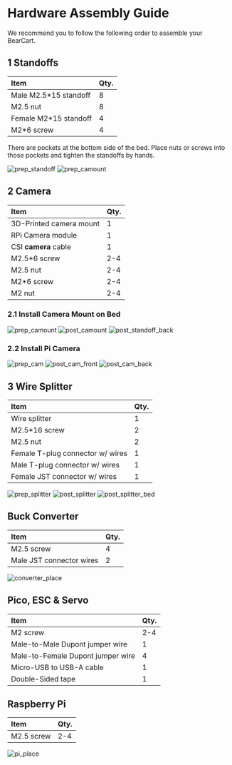 # Hardware Assembly Guide
We recommend you to follow the following order to assemble your BearCart.

## 1 Standoffs
| Item                          | Qty.  |
| :---                          | :---  |
| Male M2.5*15 standoff         | 8     |
| M2.5 nut                      | 8     |
| Female M2*15 standoff         | 4     |
| M2*6 screw                    | 4     |

There are pockets at the bottom side of the bed. 
Place nuts or screws into those pockets and tighten the standoffs by hands.

![prep_standoff](images/hardware/prep_standoff.jpg)
![prep_camount](images/hardware/prep_camount.jpg)

## 2 Camera
| Item                    | Qty.  |
| :---                    | :---  |
| 3D-Printed camera mount | 1     |
| RPi Camera module       | 1     |
| CSI **camera** cable        | 1     |
| M2.5*6 screw            | 2-4   |
| M2.5 nut                | 2-4   |
| M2*6 screw              | 2-4   |
| M2 nut                | 2-4   |

### 2.1 Install Camera Mount on Bed
![prep_camount](images/hardware/prep_camount.jpg)
![post_camount](images/hardware/post_camount.jpg)
![post_standoff_back](images/hardware/post_standoff_back.jpg)

### 2.2 Install Pi Camera
![prep_cam](images/hardware/prep_cam.jpg)
![post_cam_front](images/hardware/post_cam_front.jpg)
![post_cam_back](images/hardware/post_cam_back.jpg)


## 3 Wire Splitter
| Item                             | Qty.  |
| :---                             | :---  |
| Wire splitter                    | 1     |
| M2.5*16 screw                    | 2     |
| M2.5 nut                         | 2     |
| Female T-plug connector w/ wires | 1     |
| Male T-plug connector w/ wires   | 1     |
| Female JST connector w/ wires    | 1     |

![prep_splitter](images/hardware/prep_splitter.jpg)
![post_splitter](images/hardware/post_splitter.jpg)
![post_splitter_bed](images/hardware/post_splitter_bed.jpg)

## Buck Converter
| Item                          | Qty.  |
| :---                          | :---  |
| M2.5 screw                    | 4     |
| Male JST connector wires      | 2     |

![converter_place](images/hardware/buck_place.jpg)

## Pico, ESC & Servo
| Item                              | Qty.  |
| :---                              | :---  |
| M2 screw                          | 2-4   |
| Male-to-Male Dupont jumper wire   | 1     |
| Male-to-Female Dupont jumper wire | 4     |
| Micro-USB to USB-A cable          | 1     |
| Double-Sided tape                 | 1     |


## Raspberry Pi
| Item                              | Qty.  |
| :---                              | :---  |
| M2.5 screw                        | 2-4   |

![pi_place](images/hardware/pi_place.jpg)

